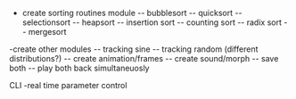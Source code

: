 - create sorting routines module
-- bubblesort
-- quicksort
-- selectionsort
-- heapsort
-- insertion sort
-- counting sort
-- radix sort
-- mergesort

-create other modules
-- tracking sine
-- tracking random (different distributions?)
-- create animation/frames
-- create sound/morph
-- save both
-- play both back simultaneuosly

CLI
-real time parameter control

